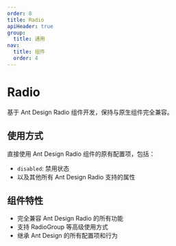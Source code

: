 ```yaml
---
order: 8
title: Radio
apiHeader: true
group:
  title: 通用
nav:
  title: 组件
  order: 4
---
```


# Radio

基于 Ant Design Radio 组件开发，保持与原生组件完全兼容。

## 使用方式

直接使用 Ant Design Radio 组件的原有配置项，包括：

- `disabled`: 禁用状态
- 以及其他所有 Ant Design Radio 支持的属性

## 组件特性

- 完全兼容 Ant Design Radio 的所有功能
- 支持 RadioGroup 等高级使用方式
- 继承 Ant Design 的所有配置项和行为

<code src="./example/demo1.tsx"></code>
